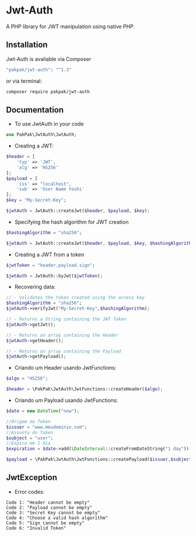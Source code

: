 # Jwt-Auth
A PHP library for JWT manipulation using native PHP.

## Installation

Jwt-Auth is avaliable via Composer

```bash
"pakpak/jwt-auth": "^1.3"
```

or via terminal:

```bash
composer require pakpak/jwt-auth
```

## Documentation

- To use JwtAuth in your code

```php
use PakPak\JwtAuth\JwtAuth;
```

- Creating a JWT:

```php
$header = [
    'typ' => 'JWT',
    'alg' => 'HS256'
];
$payload = [
    'iss' => "localhost",
    'sub' => 'User Name Yoshi'
];
$key = "My-Secret-Key";

$jwtAuth = JwtAuth::createJwt($header, $payload, $key);
```

- Specifying the hash algorithm for JWT creation

```php
$hashingAlgorithm = "sha256";

$jwtAuth = JwtAuth::createJwt($header, $payload, $key, $hashingAlgorithm);
```

- Creating a JWT from a token

```php
$jwtToken = "header.payload.sign";

$jwtAuth = JwtAuth::byJwt($jwtToken);
```

- Recovering data:
```php
// - Validates the token created using the access key
$hashingAlgorithm = "sha256";
$jwtAuth->verifyJwt("My-Secret-Key",$hashingAlgorithm);

// - Returns a String containing the JWT Token
$jwtAuth->getJwt();

// - Returns an array containing the Header
$jwtAuth->getHeader();

// - Returns an array containing the Payload
$jwtAuth->getPayload();
```

- Criando um Header usando JwtFunctions:
````php
$algo = "HS256";

$header = \PakPak\JwtAuth\JwtFunctions::createHeader($algo);
````

- Criando um Payload usando JwtFunctions:
````php
$date = new DateTime("now");

//Origem do Token
$issuer = "www.meudominio.com";
//Assunto do Token
$subject = "user";
//Expira em 1 dia
$expiration = $date->add(\DateInterval::createFromDateString("1 day"))->getTimestamp();

$payload = \PakPak\JwtAuth\JwtFunctions::createPayload($issuer,$subject,$expiration);
````
## JwtException

- Error codes:

```text
Code 1: "Header cannot be empty"
Code 2: "Payload cannot be empty"
Code 3: "Secret Key cannot be empty"
Code 4: "Choose a valid hash algorithm"
Code 5: "Sign cannot be empty"
Code 6: "Invalid Token"
```
